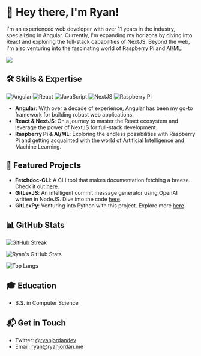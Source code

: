 # 👋 Hey there, I'm Ryan!

I'm an experienced web developer with over 11 years in the industry, specializing in Angular. Currently, I'm expanding my horizons by diving into React and exploring the full-stack capabilities of NextJS. Beyond the web, I'm also venturing into the fascinating world of Raspberry Pi and AI/ML.

![](https://komarev.com/ghpvc/?username=your-github-username&style=for-the-badge)

## 🛠️ Skills & Expertise

![Angular](https://img.shields.io/badge/-Angular-DD0031?style=flat-square&logo=angular&logoColor=white)
![React](https://img.shields.io/badge/-React-61DAFB?style=flat-square&logo=react&logoColor=white)
![JavaScript](https://img.shields.io/badge/JavaScript-F7DF1E?style=flat-square&logo=javascript&logoColor=black)
![NextJS](https://img.shields.io/badge/-NextJS-black?style=flat-square&logo=next.js)
![Raspberry Pi](https://img.shields.io/badge/-Raspberry%20Pi-C51A4A?style=flat-square&logo=Raspberry-Pi)

- **Angular**: With over a decade of experience, Angular has been my go-to framework for building robust web applications.
- **React & NextJS**: On a journey to master the React ecosystem and leverage the power of NextJS for full-stack development.
- **Raspberry Pi & AI/ML**: Exploring the endless possibilities with Raspberry Pi and getting acquainted with the world of Artificial Intelligence and Machine Learning.

## 🌟 Featured Projects

- **Fetchdoc-CLI**: A CLI tool that makes documentation fetching a breeze. Check it out [here](https://github.com/krjordan/fetchdoc-cli).
- **GitLexJS**: An intelligent commit message generator using OpenAI written in NodeJS. Dive into the code [here](https://github.com/krjordan/gitlexjs).
- **GitLexPy**: Venturing into Python with this project. Explore more [here](https://github.com/krjordan/gitlexpy).

## 📊 GitHub Stats

[![GitHub Streak](https://streak-stats.demolab.com/?user=krjordan&theme=radical)](https://git.io/streak-stats)

![Ryan's GitHub Stats](https://github-readme-stats.vercel.app/api?username=krjordan&show_icons=true&hide_border=true&count_private=true&theme=radical)

![Top Langs](https://github-readme-stats.vercel.app/api/top-langs/?username=krjordan&layout=compact&theme=radical)

## 🎓 Education

- B.S. in Computer Science

## 📬 Get in Touch

- Twitter: [@ryanjordandev](https://twitter.com/ryanjordandev)
- Email: [ryan@ryanjordan.me](mailto:ryan@ryanjordan.me)
